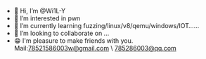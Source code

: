 - 👋 Hi, I’m @Wi1L-Y
- 👀 I’m interested in pwn
- 🌱 I’m currently learning fuzzing/linux/v8/qemu/windows/IOT……
- 💞️ I’m looking to collaborate on ...
- 😁 I'm pleasure to make friends with you. Mail:78521586003w@gmail.com \ 785286003@qq.com
<!---
Wi1L-Y/Wi1L-Y is a ✨ special ✨ repository because its `README.md` (this file) appears on your GitHub profile.
You can click the Preview link to take a look at your changes.
--->

